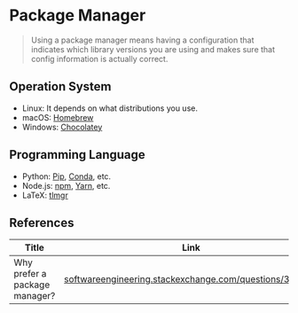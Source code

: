 # Package Manager

> Using a package manager means having a configuration that indicates which library versions you are using and makes sure that config information is actually correct.

## Operation System
- Linux: It depends on what distributions you use.
- macOS: [Homebrew](https://brew.sh/)
- Windows: [Chocolatey](https://chocolatey.org/)


## Programming Language
- Python: [Pip](https://github.com/pypa/pip), [Conda](https://www.anaconda.com/), etc.
- Node.js: [npm](https://www.npmjs.com/), [Yarn](https://yarnpkg.com/), etc.
- LaTeX: [tlmgr](http://www.tug.org/texlive/doc/tlmgr.html)


## References
|Title|Link|
|-----|----|
|Why prefer a package manager?|[softwareengineering.stackexchange.com/questions/372444](https://softwareengineering.stackexchange.com/questions/372444/why-prefer-a-package-manager-over-a-library-folder)|
